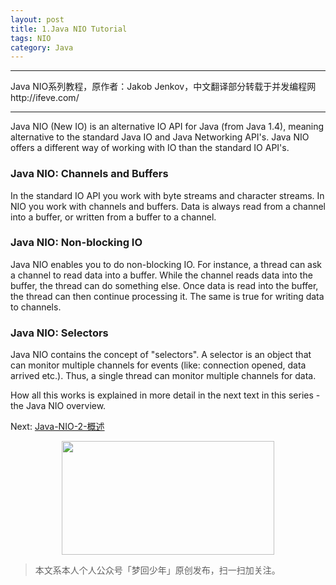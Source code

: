 ```yaml
---
layout: post
title: 1.Java NIO Tutorial
tags: NIO
category: Java
---
```


---

Java NIO系列教程，原作者：Jakob Jenkov，中文翻译部分转载于并发编程网http://ifeve.com/

---

Java NIO (New IO) is an alternative IO API for Java (from Java 1.4), meaning alternative to the standard Java IO and Java Networking API's. Java NIO offers a different way of working with IO than the standard IO API's.

### Java NIO: Channels and Buffers

In the standard IO API you work with byte streams and character streams. In NIO you work with channels and buffers. Data is always read from a channel into a buffer, or written from a buffer to a channel.

### Java NIO: Non-blocking IO

Java NIO enables you to do non-blocking IO. For instance, a thread can ask a channel to read data into a buffer. While the channel reads data into the buffer, the thread can do something else. Once data is read into the buffer, the thread can then continue processing it. The same is true for writing data to channels.

### Java NIO: Selectors

Java NIO contains the concept of "selectors". A selector is an object that can monitor multiple channels for events (like: connection opened, data arrived etc.). Thus, a single thread can monitor multiple channels for data.

How all this works is explained in more detail in the next text in this series - the Java NIO overview.

Next: [Java-NIO-2-概述](https://chucheng92.github.io/2016/06/09/java-nio-2-overview.html)

<div align="center">
<img src="https://chucheng92.github.io/assets/img/qrcode.png" width="340" height="182" />
</div>

> 本文系本人个人公众号「梦回少年」原创发布，扫一扫加关注。